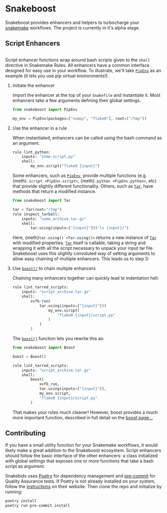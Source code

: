 # Snakeboost

Snakeboost provides enhancers and helpers to turbocharge your [snakemake](https://snakemake.readthedocs.io/en/stable/) workflows.
The project is currently in it's alpha stage.


## Script Enhancers

```{currentmodule} snakeboost
```

Script enhancer functions wrap around bash scripts given to the `shell` directive in Snakemake Rules.
All enhancers have a common interface designed for easy use in your workflow.
To illustrate, we'll take [`PipEnv`](enhancers/pipenv.md) as an example (it lets you use pip virtual environments!).

1. Initiate the enhancer

    Import the enhancer at the top of your `Snakefile` and instantiate it.
    Most enhancers take a few arguments defining their global settings.

    ```py
    from snakeboost import PipEnv

    my_env = PipEnv(packages=["numpy", "flake8"], root=("/tmp"))
    ```

1. Use the enhancer in a rule

    When instantiated, enhancers can be called using the bash command as an argument.

    ```python
    rule lint_python:
        inputs: "some-script.py"
        shell:
            my_env.script("flake8 {input}")
    ```

    Some enhancers, such as [`PipEnv`](enhancers/pipenv.md), provide multiple functions (e.g. {meth}`.script <PipEnv.script>`, {meth}`.python <PipEnv.python>`, etc) that provide slightly different functionality.
    Others, such as [`Tar`](enhancers/tar.md), have methods that return a modified instance.

    ```python
    from snakeboost import Tar

    tar = Tar(root="/tmp")
    rule inspect_tarball:
        inputs: "some_archive.tar.gz"
        shell:
            tar.using(inputs=["{input}"])("ls {input}/")
    ```

    Here, {meth}`tar.using() <Tar.using()>` returns a new instance of [`Tar`](enhancers/tar.md) with modified properties.
    [`Tar`](enhancers/tar.md) itself is callable, taking a string and wrapping it with all the script necessary to unpack your input tar file.
    Snakeboost uses this slightly convoluted way of setting arguments to allow easy chaining of multiple enhancers.
    This leads us to step 3:

3. Use [`boost()`](boost.md) to chain multiple enhancers

    Chaining many enhancers together can quickly lead to indentation hell:

    ```python
    rule lint_tarred_scripts:
        inputs: "script_archive.tar.gz"
        shell:
            xvfb-run(
                tar.using(inputs=["{input}"])(
                    my_env.script(
                        "flake8 {input}/script.py"
                    )
                )
            )
    ```

    The [`boost()`](boost.md) function lets you rewrite this as:

    ```python
    from snakeboost import Boost

    boost = Boost()

    rule lint_tarred_scripts:
        inputs: "script_archive.tar.gz"
        shell:
            boost(
                xvfb_run,
                tar.using(inputs=["{input}"]),
                my_env.script,
                "flake8 {input}/script.py"
            )
    ```

    That makes your rules much cleaner!
    However, boost provides a much more important function, described in full detail on the [boost page...](boost.md)

## Contributing

If you have a small utility function for your Snakemake workflows, it would likely make a great addition to the Snakeboost ecosystem.
Script enhancers should follow the basic interface of the other enhancers: a class initialized with global settings that exposes one or more functions that take a bash script as argument.

Snakebids uses [Poetry](https://python-poetry.org/) for dependency management and [pre-commit](https://pre-commit.com/) for Quality Assurance tests.
If Poetry is not already installed on your system, follow the [instructions](https://python-poetry.org/docs/master/) on their website.
Then clone the repo and initialize by running:

```bash
poetry install
poetry run pre-commit install
```
